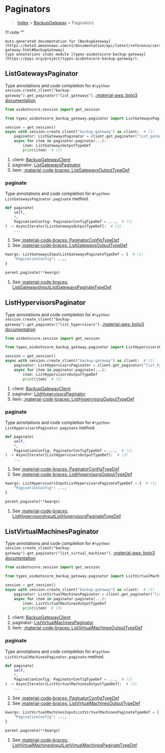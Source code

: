 # Paginators

> [Index](../README.md) > [BackupGateway](./README.md) > Paginators

!!! note ""

    Auto-generated documentation for [BackupGateway](https://boto3.amazonaws.com/v1/documentation/api/latest/reference/services/backup-gateway.html#BackupGateway)
    type annotations stubs module [types-aiobotocore-backup-gateway](https://pypi.org/project/types-aiobotocore-backup-gateway/).

## ListGatewaysPaginator

Type annotations and code completion for `#!python session.create_client("backup-gateway").get_paginator("list_gateways")`.
[:material-aws: boto3 documentation](https://boto3.amazonaws.com/v1/documentation/api/latest/reference/services/backup-gateway.html#BackupGateway.Paginator.ListGateways)

```python title="Usage example"
from aiobotocore.session import get_session

from types_aiobotocore_backup_gateway.paginator import ListGatewaysPaginator

session = get_session()
async with session.create_client("backup-gateway") as client:  # (1)
    paginator: ListGatewaysPaginator = client.get_paginator("list_gateways")  # (2)
    async for item in paginator.paginate(...):
        item: ListGatewaysOutputTypeDef
        print(item)  # (3)
```

1. client: [BackupGatewayClient](./client.md)
2. paginator: [ListGatewaysPaginator](./paginators.md#listgatewayspaginator)
3. item: [:material-code-braces: ListGatewaysOutputTypeDef](./type_defs.md#listgatewaysoutputtypedef) 


### paginate

Type annotations and code completion for `#!python ListGatewaysPaginator.paginate` method.

```python title="Method definition"
def paginate(
    self,
    *,
    PaginationConfig: PaginatorConfigTypeDef = ...,  # (1)
) -> AsyncIterator[ListGatewaysOutputTypeDef]:  # (2)
    ...
```

1. See [:material-code-braces: PaginatorConfigTypeDef](./type_defs.md#paginatorconfigtypedef) 
2. See [:material-code-braces: ListGatewaysOutputTypeDef](./type_defs.md#listgatewaysoutputtypedef) 


```python title="Usage example with kwargs"
kwargs: ListGatewaysInputListGatewaysPaginateTypeDef = {  # (1)
    "PaginationConfig": ...,
}

parent.paginate(**kwargs)
```

1. See [:material-code-braces: ListGatewaysInputListGatewaysPaginateTypeDef](./type_defs.md#listgatewaysinputlistgatewayspaginatetypedef) 
## ListHypervisorsPaginator

Type annotations and code completion for `#!python session.create_client("backup-gateway").get_paginator("list_hypervisors")`.
[:material-aws: boto3 documentation](https://boto3.amazonaws.com/v1/documentation/api/latest/reference/services/backup-gateway.html#BackupGateway.Paginator.ListHypervisors)

```python title="Usage example"
from aiobotocore.session import get_session

from types_aiobotocore_backup_gateway.paginator import ListHypervisorsPaginator

session = get_session()
async with session.create_client("backup-gateway") as client:  # (1)
    paginator: ListHypervisorsPaginator = client.get_paginator("list_hypervisors")  # (2)
    async for item in paginator.paginate(...):
        item: ListHypervisorsOutputTypeDef
        print(item)  # (3)
```

1. client: [BackupGatewayClient](./client.md)
2. paginator: [ListHypervisorsPaginator](./paginators.md#listhypervisorspaginator)
3. item: [:material-code-braces: ListHypervisorsOutputTypeDef](./type_defs.md#listhypervisorsoutputtypedef) 


### paginate

Type annotations and code completion for `#!python ListHypervisorsPaginator.paginate` method.

```python title="Method definition"
def paginate(
    self,
    *,
    PaginationConfig: PaginatorConfigTypeDef = ...,  # (1)
) -> AsyncIterator[ListHypervisorsOutputTypeDef]:  # (2)
    ...
```

1. See [:material-code-braces: PaginatorConfigTypeDef](./type_defs.md#paginatorconfigtypedef) 
2. See [:material-code-braces: ListHypervisorsOutputTypeDef](./type_defs.md#listhypervisorsoutputtypedef) 


```python title="Usage example with kwargs"
kwargs: ListHypervisorsInputListHypervisorsPaginateTypeDef = {  # (1)
    "PaginationConfig": ...,
}

parent.paginate(**kwargs)
```

1. See [:material-code-braces: ListHypervisorsInputListHypervisorsPaginateTypeDef](./type_defs.md#listhypervisorsinputlisthypervisorspaginatetypedef) 
## ListVirtualMachinesPaginator

Type annotations and code completion for `#!python session.create_client("backup-gateway").get_paginator("list_virtual_machines")`.
[:material-aws: boto3 documentation](https://boto3.amazonaws.com/v1/documentation/api/latest/reference/services/backup-gateway.html#BackupGateway.Paginator.ListVirtualMachines)

```python title="Usage example"
from aiobotocore.session import get_session

from types_aiobotocore_backup_gateway.paginator import ListVirtualMachinesPaginator

session = get_session()
async with session.create_client("backup-gateway") as client:  # (1)
    paginator: ListVirtualMachinesPaginator = client.get_paginator("list_virtual_machines")  # (2)
    async for item in paginator.paginate(...):
        item: ListVirtualMachinesOutputTypeDef
        print(item)  # (3)
```

1. client: [BackupGatewayClient](./client.md)
2. paginator: [ListVirtualMachinesPaginator](./paginators.md#listvirtualmachinespaginator)
3. item: [:material-code-braces: ListVirtualMachinesOutputTypeDef](./type_defs.md#listvirtualmachinesoutputtypedef) 


### paginate

Type annotations and code completion for `#!python ListVirtualMachinesPaginator.paginate` method.

```python title="Method definition"
def paginate(
    self,
    *,
    PaginationConfig: PaginatorConfigTypeDef = ...,  # (1)
) -> AsyncIterator[ListVirtualMachinesOutputTypeDef]:  # (2)
    ...
```

1. See [:material-code-braces: PaginatorConfigTypeDef](./type_defs.md#paginatorconfigtypedef) 
2. See [:material-code-braces: ListVirtualMachinesOutputTypeDef](./type_defs.md#listvirtualmachinesoutputtypedef) 


```python title="Usage example with kwargs"
kwargs: ListVirtualMachinesInputListVirtualMachinesPaginateTypeDef = {  # (1)
    "PaginationConfig": ...,
}

parent.paginate(**kwargs)
```

1. See [:material-code-braces: ListVirtualMachinesInputListVirtualMachinesPaginateTypeDef](./type_defs.md#listvirtualmachinesinputlistvirtualmachinespaginatetypedef) 
